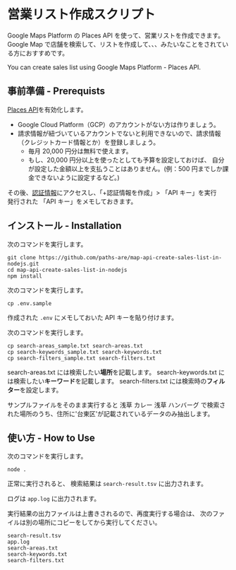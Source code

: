 # 営業リスト作成スクリプト

Google Maps Platform の Places API を使って、営業リストを作成できます。
Google Map で店舗を検索して、リストを作成して、、、みたいなことをされている方におすすめです。

You can create sales list using Google Maps Platform - Places API.

## 事前準備 - Prerequists

[Places API](https://console.cloud.google.com/apis/library/places-backend.googleapis.com)を有効化します。

- Google Cloud Platform（GCP）のアカウントがない方は作りましょう。
- 請求情報が紐づいているアカウントでないと利用できないので、請求情報（クレジットカード情報とか）を登録しましょう。
  - 毎月 20,000 円分は無料で使えます。
  - もし、20,000 円分以上を使ったとしても予算を設定しておけば、
    自分が設定した金額以上を支払うことはありません。(例：500 円までしか課金できないように設定するなど。)

その後、[認証情報](https://console.cloud.google.com/apis/credentials)にアクセスし、「+認証情報を作成」> 「API キー」を実行  
発行された 「API キー」をメモしておきます。

<!-- Enable [Places API](https://console.cloud.google.com/apis/library/places-backend.googleapis.com) -->

## インストール - Installation

次のコマンドを実行します。

```shell
git clone https://github.com/paths-are/map-api-create-sales-list-in-nodejs.git
cd map-api-create-sales-list-in-nodejs
npm install
```

次のコマンドを実行します。

```shell
cp .env.sample
```

作成された `.env` にメモしておいた API キーを貼り付けます。

次のコマンドを実行します。

```shell
cp search-areas_sample.txt search-areas.txt
cp search-keywords_sample.txt search-keywords.txt
cp search-filters_sample.txt search-filters.txt
```

search-areas.txt には検索したい**場所**を記載します。
search-keywords.txt には検索したい**キーワード**を記載します。
search-filters.txt には検索時の**フィルター**を設定します。

サンプルファイルをそのまま実行すると
浅草 カレー
浅草 ハンバーグ
で検索された場所のうち、住所に'台東区'が記載されているデータのみ抽出します。

<!-- ```shell
touch searchTexts.txt
``` -->

<!-- 下記の内容を「searchTexts.txt」に貼り付けます。
東京と大阪と名古屋でカレー屋さんを検索する場合の例です。

```
東京　カレー
大阪　カレー
名古屋　カレー
``` -->

## 使い方 - How to Use

次のコマンドを実行します。

```
node .
```

正常に実行されると、
検索結果は
`search-result.tsv`
に出力されます。

ログは
`app.log`
に出力されます。

実行結果の出力ファイルは上書きされるので、再度実行する場合は、
次のファイルは別の場所にコピーをしてから実行してください。

```
search-result.tsv
app.log
search-areas.txt
search-keywords.txt
search-filters.txt
```

